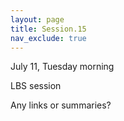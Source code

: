 ```yaml
---
layout: page
title: Session.15
nav_exclude: true
---
```



July 11, Tuesday morning

LBS session

Any links or summaries?
